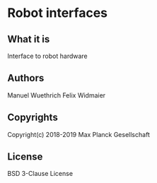 # Robot interfaces

## What it is

Interface to robot hardware

## Authors

Manuel Wuethrich
Felix Widmaier

## Copyrights

Copyright(c) 2018-2019 Max Planck Gesellschaft

## License

BSD 3-Clause License


